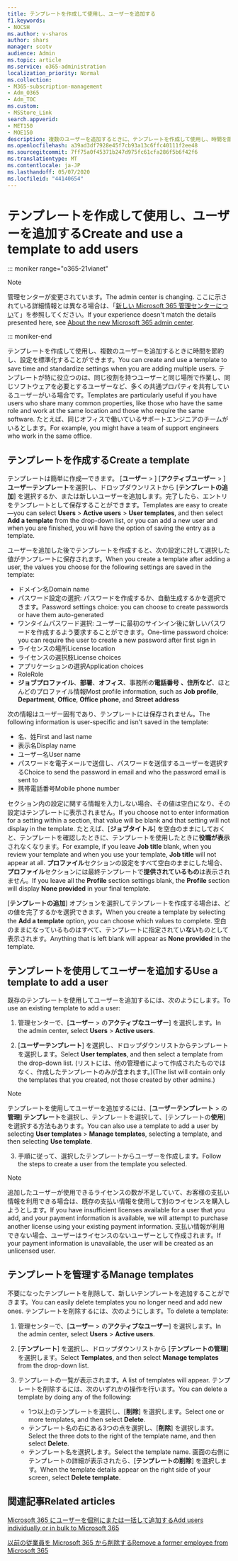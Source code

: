 ```yaml
---
title: テンプレートを作成して使用し、ユーザーを追加する
f1.keywords:
- NOCSH
ms.author: v-sharos
author: shars
manager: scotv
audience: Admin
ms.topic: article
ms.service: o365-administration
localization_priority: Normal
ms.collection:
- M365-subscription-management
- Adm_O365
- Adm_TOC
ms.custom:
- MSStore_Link
search.appverid:
- MET150
- MOE150
description: 複数のユーザーを追加するときに、テンプレートを作成して使用し、時間を節約し、設定を標準化することができます。
ms.openlocfilehash: a39ad3df7928e45f7cb93a13c6ffc40111f2ee48
ms.sourcegitcommit: 7ff75a0f45371b247d975fc61cfa286f5b6f42f6
ms.translationtype: MT
ms.contentlocale: ja-JP
ms.lasthandoff: 05/07/2020
ms.locfileid: "44140654"
---
```

# <a name="create-and-use-a-template-to-add-users"></a><span data-ttu-id="fd438-103">テンプレートを作成して使用し、ユーザーを追加する</span><span class="sxs-lookup"><span data-stu-id="fd438-103">Create and use a template to add users</span></span>

::: moniker range="o365-21vianet"

> [!NOTE]
> <span data-ttu-id="fd438-104">管理センターが変更されています。</span><span class="sxs-lookup"><span data-stu-id="fd438-104">The admin center is changing.</span></span> <span data-ttu-id="fd438-105">ここに示されている詳細情報とは異なる場合は、「[新しい Microsoft 365 管理センターについ](https://docs.microsoft.com/microsoft-365/admin/microsoft-365-admin-center-preview?view=o365-21vianet)て」を参照してください。</span><span class="sxs-lookup"><span data-stu-id="fd438-105">If your experience doesn't match the details presented here, see [About the new Microsoft 365 admin center](https://docs.microsoft.com/microsoft-365/admin/microsoft-365-admin-center-preview?view=o365-21vianet).</span></span>

::: moniker-end

<span data-ttu-id="fd438-106">テンプレートを作成して使用し、複数のユーザーを追加するときに時間を節約し、設定を標準化することができます。</span><span class="sxs-lookup"><span data-stu-id="fd438-106">You can create and use a template to save time and standardize settings when you are adding multiple users.</span></span> <span data-ttu-id="fd438-107">テンプレートが特に役立つのは、同じ役割を持つユーザーと同じ場所で作業し、同じソフトウェアを必要とするユーザーなど、多くの共通プロパティを共有しているユーザーがいる場合です。</span><span class="sxs-lookup"><span data-stu-id="fd438-107">Templates are particularly useful if you have users who share many common properties, like those who have the same role and work at the same location and those who require the same software.</span></span> <span data-ttu-id="fd438-108">たとえば、同じオフィスで働いているサポートエンジニアのチームがいるとします。</span><span class="sxs-lookup"><span data-stu-id="fd438-108">For example, you might have a team of support engineers who work in the same office.</span></span>  

## <a name="create-a-template"></a><span data-ttu-id="fd438-109">テンプレートを作成する</span><span class="sxs-lookup"><span data-stu-id="fd438-109">Create a template</span></span>

<span data-ttu-id="fd438-110">テンプレートは簡単に作成&mdash;できます。 [**ユーザー** > ] [**アクティブユーザー** > ]**ユーザーテンプレート**を選択し、ドロップダウンリストから [**テンプレートの追加**] を選択するか、または新しいユーザーを追加します。完了したら、エントリをテンプレートとして保存することができます。</span><span class="sxs-lookup"><span data-stu-id="fd438-110">Templates are easy to create&mdash;you can select **Users** > **Active users** > **User templates**, and then select **Add a template** from the drop-down list, or you can add a new user and when you are finished, you will have the option of saving the entry as a template.</span></span>

<span data-ttu-id="fd438-111">ユーザーを追加した後でテンプレートを作成すると、次の設定に対して選択した値がテンプレートに保存されます。</span><span class="sxs-lookup"><span data-stu-id="fd438-111">When you create a template after adding a user, the values you choose for the following settings are saved in the template:</span></span>

- <span data-ttu-id="fd438-112">ドメイン名</span><span class="sxs-lookup"><span data-stu-id="fd438-112">Domain name</span></span>
- <span data-ttu-id="fd438-113">パスワード設定の選択: パスワードを作成するか、自動生成するかを選択できます。</span><span class="sxs-lookup"><span data-stu-id="fd438-113">Password settings choice: you can choose to create passwords or have them auto-generated</span></span>
- <span data-ttu-id="fd438-114">ワンタイムパスワード選択: ユーザーに最初のサインイン後に新しいパスワードを作成するよう要求することができます。</span><span class="sxs-lookup"><span data-stu-id="fd438-114">One-time password choice: you can require the user to create a new password after first sign in</span></span>
- <span data-ttu-id="fd438-115">ライセンスの場所</span><span class="sxs-lookup"><span data-stu-id="fd438-115">License location</span></span>
- <span data-ttu-id="fd438-116">ライセンスの選択肢</span><span class="sxs-lookup"><span data-stu-id="fd438-116">License choices</span></span>
- <span data-ttu-id="fd438-117">アプリケーションの選択</span><span class="sxs-lookup"><span data-stu-id="fd438-117">Application choices</span></span>
- <span data-ttu-id="fd438-118">Role</span><span class="sxs-lookup"><span data-stu-id="fd438-118">Role</span></span>
- <span data-ttu-id="fd438-119">**ジョブプロファイル**、**部署**、**オフィス**、事務所の**電話番号** **、住所など**、ほとんどのプロファイル情報</span><span class="sxs-lookup"><span data-stu-id="fd438-119">Most profile information, such as **Job profile**, **Department**, **Office**, **Office phone**, and **Street address**</span></span> 

<span data-ttu-id="fd438-120">次の情報はユーザー固有であり、テンプレートには保存されません。</span><span class="sxs-lookup"><span data-stu-id="fd438-120">The following information is user-specific and isn't saved in the template:</span></span>

- <span data-ttu-id="fd438-121">名、姓</span><span class="sxs-lookup"><span data-stu-id="fd438-121">First and last name</span></span>
- <span data-ttu-id="fd438-122">表示名</span><span class="sxs-lookup"><span data-stu-id="fd438-122">Display name</span></span>
- <span data-ttu-id="fd438-123">ユーザー名</span><span class="sxs-lookup"><span data-stu-id="fd438-123">User name</span></span>
- <span data-ttu-id="fd438-124">パスワードを電子メールで送信し、パスワードを送信するユーザーを選択する</span><span class="sxs-lookup"><span data-stu-id="fd438-124">Choice to send the password in email and who the password email is sent to</span></span>
- <span data-ttu-id="fd438-125">携帯電話番号</span><span class="sxs-lookup"><span data-stu-id="fd438-125">Mobile phone number</span></span>

<span data-ttu-id="fd438-126">セクション内の設定に関する情報を入力しない場合、その値は空白になり、その設定はテンプレートに表示されません。</span><span class="sxs-lookup"><span data-stu-id="fd438-126">If you choose not to enter information for a setting within a section, that value will be blank and that setting will not display in the template.</span></span> <span data-ttu-id="fd438-127">たとえば、[**ジョブタイトル**] を空白のままにしておくと、テンプレートを確認したときに、テンプレートを使用したときに**役職が表示**されなくなります。</span><span class="sxs-lookup"><span data-stu-id="fd438-127">For example, if you leave **Job title** blank, when you review your template and when you use your template, **Job title** will not appear at all.</span></span> <span data-ttu-id="fd438-128">**プロファイル**セクションの設定をすべて空白のままにした場合、**プロファイル**セクションには最終テンプレートで**提供されているもの**は表示されません。</span><span class="sxs-lookup"><span data-stu-id="fd438-128">If you leave all the **Profile** section settings blank, the **Profile** section will display **None provided** in your final template.</span></span>

<span data-ttu-id="fd438-129">[**テンプレートの追加**] オプションを選択してテンプレートを作成する場合は、どの値を完了するかを選択できます。</span><span class="sxs-lookup"><span data-stu-id="fd438-129">When you create a template by selecting the **Add a template** option, you can choose which values to complete.</span></span> <span data-ttu-id="fd438-130">空白のままになっているものはすべて、テンプレートに指定されてい**ない**ものとして表示されます。</span><span class="sxs-lookup"><span data-stu-id="fd438-130">Anything that is left blank will appear as **None provided** in the template.</span></span>

## <a name="use-a-template-to-add-a-user"></a><span data-ttu-id="fd438-131">テンプレートを使用してユーザーを追加する</span><span class="sxs-lookup"><span data-stu-id="fd438-131">Use a template to add a user</span></span>

<span data-ttu-id="fd438-132">既存のテンプレートを使用してユーザーを追加するには、次のようにします。</span><span class="sxs-lookup"><span data-stu-id="fd438-132">To use an existing template to add a user:</span></span>

1. <span data-ttu-id="fd438-133">管理センターで、[**ユーザー** > の**アクティブなユーザー**] を選択します。</span><span class="sxs-lookup"><span data-stu-id="fd438-133">In the admin center, select **Users** > **Active users**.</span></span>

2. <span data-ttu-id="fd438-134">[**ユーザーテンプレート**] を選択し、ドロップダウンリストからテンプレートを選択します。</span><span class="sxs-lookup"><span data-stu-id="fd438-134">Select **User templates**, and then select a template from the drop-down list.</span></span> <span data-ttu-id="fd438-135">(リストには、他の管理者によって作成されたものではなく、作成したテンプレートのみが含まれます。)</span><span class="sxs-lookup"><span data-stu-id="fd438-135">(The list will contain only the templates that you created, not those created by other admins.)</span></span>

 > [!NOTE]
 > <span data-ttu-id="fd438-136">テンプレートを使用してユーザーを追加するには、[**ユーザーテンプレート** > の**管理] テンプレート**を選択し、テンプレートを選択して、[テンプレートの**使用**] を選択する方法もあります。</span><span class="sxs-lookup"><span data-stu-id="fd438-136">You can also use a template to add a user by selecting **User templates** > **Manage templates**, selecting a template, and then selecting **Use template**.</span></span>

3. <span data-ttu-id="fd438-137">手順に従って、選択したテンプレートからユーザーを作成します。</span><span class="sxs-lookup"><span data-stu-id="fd438-137">Follow the steps to create a user from the template you selected.</span></span>

> [!NOTE]
> <span data-ttu-id="fd438-138">追加したユーザーが使用できるライセンスの数が不足していて、お客様の支払い情報を利用できる場合は、既存の支払い情報を使用して別のライセンスを購入しようとします。</span><span class="sxs-lookup"><span data-stu-id="fd438-138">If you have insufficient licenses available for a user that you add, and your payment information is available, we will attempt to purchase another license using your existing payment information.</span></span> <span data-ttu-id="fd438-139">支払い情報が利用できない場合、ユーザーはライセンスのないユーザーとして作成されます。</span><span class="sxs-lookup"><span data-stu-id="fd438-139">If your payment information is unavailable, the user will be created as an unlicensed user.</span></span>

## <a name="manage-templates"></a><span data-ttu-id="fd438-140">テンプレートを管理する</span><span class="sxs-lookup"><span data-stu-id="fd438-140">Manage templates</span></span>

<span data-ttu-id="fd438-141">不要になったテンプレートを削除して、新しいテンプレートを追加することができます。</span><span class="sxs-lookup"><span data-stu-id="fd438-141">You can easily delete templates you no longer need and add new ones.</span></span> <span data-ttu-id="fd438-142">テンプレートを削除するには、次のようにします。</span><span class="sxs-lookup"><span data-stu-id="fd438-142">To delete a template:</span></span>

1. <span data-ttu-id="fd438-143">管理センターで、[**ユーザー** > の**アクティブなユーザー**] を選択します。</span><span class="sxs-lookup"><span data-stu-id="fd438-143">In the admin center, select **Users** > **Active users**.</span></span>

2. <span data-ttu-id="fd438-144">[**テンプレート**] を選択し、ドロップダウンリストから [**テンプレートの管理**] を選択します。</span><span class="sxs-lookup"><span data-stu-id="fd438-144">Select **Templates**, and then select **Manage templates** from the drop-down list.</span></span>

3. <span data-ttu-id="fd438-145">テンプレートの一覧が表示されます。</span><span class="sxs-lookup"><span data-stu-id="fd438-145">A list of templates will appear.</span></span> <span data-ttu-id="fd438-146">テンプレートを削除するには、次のいずれかの操作を行います。</span><span class="sxs-lookup"><span data-stu-id="fd438-146">You can delete a template by doing any of the following:</span></span>
    - <span data-ttu-id="fd438-147">1つ以上のテンプレートを選択し、[**削除**] を選択します。</span><span class="sxs-lookup"><span data-stu-id="fd438-147">Select one or more templates, and then select **Delete**.</span></span> 
    - <span data-ttu-id="fd438-148">テンプレート名の右にある3つの点を選択し、[**削除**] を選択します。</span><span class="sxs-lookup"><span data-stu-id="fd438-148">Select the three dots to the right of the template name, and then select **Delete**.</span></span>
    - <span data-ttu-id="fd438-149">テンプレート名を選択します。</span><span class="sxs-lookup"><span data-stu-id="fd438-149">Select the template name.</span></span> <span data-ttu-id="fd438-150">画面の右側にテンプレートの詳細が表示されたら、[**テンプレートの削除**] を選択します。</span><span class="sxs-lookup"><span data-stu-id="fd438-150">When the template details appear on the right side of your screen, select **Delete template**.</span></span>

## <a name="related-articles"></a><span data-ttu-id="fd438-151">関連記事</span><span class="sxs-lookup"><span data-stu-id="fd438-151">Related articles</span></span>

[<span data-ttu-id="fd438-152">Microsoft 365 にユーザーを個別にまたは一括して追加する</span><span class="sxs-lookup"><span data-stu-id="fd438-152">Add users individually or in bulk to Microsoft 365</span></span>](add-users.md)

[<span data-ttu-id="fd438-153">以前の従業員を Microsoft 365 から削除する</span><span class="sxs-lookup"><span data-stu-id="fd438-153">Remove a former employee from Microsoft 365</span></span>](remove-former-employee.md)
  
